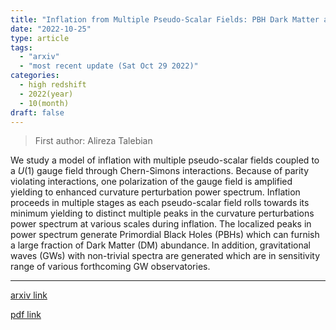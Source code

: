 ```yaml
---
title: "Inflation from Multiple Pseudo-Scalar Fields: PBH Dark Matter and Gravitational Waves"
date: "2022-10-25"
type: article
tags:
  - "arxiv"
  - "most recent update (Sat Oct 29 2022)"
categories:
  - high redshift
  - 2022(year)
  - 10(month)
draft: false
---
```


> First author: Alireza Talebian

 We study a model of inflation with multiple pseudo-scalar fields coupled to a
$U(1)$ gauge field through Chern-Simons interactions. Because of parity
violating interactions, one polarization of the gauge field is amplified
yielding to enhanced curvature perturbation power spectrum. Inflation proceeds
in multiple stages as each pseudo-scalar field rolls towards its minimum
yielding to distinct multiple peaks in the curvature perturbations power
spectrum at various scales during inflation. The localized peaks in power
spectrum generate Primordial Black Holes (PBHs) which can furnish a large
fraction of Dark Matter (DM) abundance. In addition, gravitational waves (GWs)
with non-trivial spectra are generated which are in sensitivity range of
various forthcoming GW observatories.

---
[arxiv link](http://arxiv.org/abs/2210.13822v1)

[pdf link](http://arxiv.org/pdf/2210.13822v1)